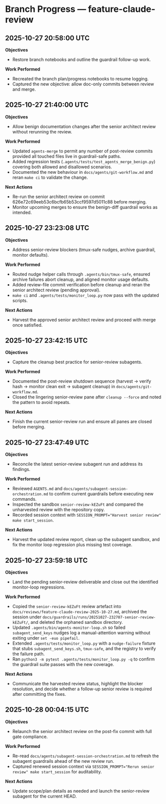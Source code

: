 # Branch Progress — feature-claude-review

## 2025-10-27 20:58:00 UTC
**Objectives**
- Restore branch notebooks and outline the guardrail follow-up work.

**Work Performed**
- Recreated the branch plan/progress notebooks to resume logging.
- Captured the new objective: allow doc-only commits between review and merge.

## 2025-10-27 21:40:00 UTC
**Objectives**
- Allow benign documentation changes after the senior architect review without rerunning the review.

**Work Performed**
- Updated `agents-merge` to permit any number of post-review commits provided all touched files live in guardrail-safe paths.
- Added regression tests (`.agents/tests/test_agents_merge_benign.py`) covering both allowed and disallowed scenarios.
- Documented the new behaviour in `docs/agents/git-workflow.md` and reran `make ci` to validate the change.

**Next Actions**
- Re-run the senior architect review on commit 626e72c69eeb53c6bcfb65b53ccf9597d5011c88 before merging.
- Monitor upcoming merges to ensure the benign-diff guardrail works as intended.

## 2025-10-27 23:23:08 UTC
**Objectives**
- Address senior-review blockers (tmux-safe nudges, archive guardrail, monitor defaults).

**Work Performed**
- Routed nudge helper calls through `.agents/bin/tmux-safe`, ensured archive failures abort cleanup, and aligned monitor usage defaults.
- Added review-file commit verification before cleanup and reran the senior architect review (pending approval).
- `make ci` and `.agents/tests/monitor_loop.py` now pass with the updated scripts.

**Next Actions**
- Harvest the approved senior architect review and proceed with merge once satisfied.

## 2025-10-27 23:42:15 UTC
**Objectives**
- Capture the cleanup best practice for senior-review subagents.

**Work Performed**
- Documented the post-review shutdown sequence (harvest → verify hash → monitor clean exit → subagent cleanup) in `docs/agents/git-workflow.md`.
- Closed the lingering senior-review pane after `cleanup --force` and noted the pattern to avoid repeats.

**Next Actions**
- Finish the current senior-review run and ensure all panes are closed before merging.

## 2025-10-27 23:47:49 UTC
**Objectives**
- Reconcile the latest senior-review subagent run and address its findings.

**Work Performed**
- Reviewed `AGENTS.md` and `docs/agents/subagent-session-orchestration.md` to confirm current guardrails before executing new commands.
- Inspected the sandbox `senior-review-kEZuFt` and compared the unharvested review with the repository copy.
- Recorded session context with `SESSION_PROMPT="Harvest senior review" make start_session`.

**Next Actions**
- Harvest the updated review report, clean up the subagent sandbox, and fix the monitor loop regression plus missing test coverage.

## 2025-10-27 23:59:18 UTC
**Objectives**
- Land the pending senior-review deliverable and close out the identified monitor-loop regressions.

**Work Performed**
- Copied the `senior-review-kEZuFt` review artefact into `docs/reviews/feature-claude-review-2025-10-27.md`, archived the session under `docs/guardrails/runs/20251027-232707-senior-review-kEZuFt/`, and deleted the orphaned sandbox directory.
- Updated `.agents/bin/agents-monitor-loop.sh` so failed `subagent_send_keys` nudges log a manual-attention warning without exiting under `set -euo pipefail`.
- Extended `.agents/tests/monitor_loop.py` with a `nudge-failure` fixture that stubs `subagent_send_keys.sh`, `tmux-safe`, and the registry to verify the failure path.
- Ran `python3 -m pytest .agents/tests/monitor_loop.py -q` to confirm the guardrail suite passes with the new coverage.

**Next Actions**
- Communicate the harvested review status, highlight the blocker resolution, and decide whether a follow-up senior review is required after committing the fixes.

## 2025-10-28 00:04:15 UTC
**Objectives**
- Relaunch the senior architect review on the post-fix commit with full gate compliance.

**Work Performed**
- Re-read `docs/agents/subagent-session-orchestration.md` to refresh the subagent guardrails ahead of the new review run.
- Captured renewed session context via `SESSION_PROMPT="Rerun senior review" make start_session` for auditability.

**Next Actions**
- Update scope/plan details as needed and launch the senior-review subagent for the current HEAD.
